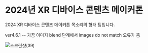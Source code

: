 # 2024년 XR 디바이스 콘텐츠 메이커톤
2024 XR 디바이스 콘텐츠 메이커톤 목소리의 형태 팀입니다.

ver4.6.1 -- 가끔 이미지 blend 단계에서 images do not match 오류가 뜸

![스크린샷(39)](https://github.com/user-attachments/assets/7ec089e0-7760-4ee9-8836-fb968f9910ff)
